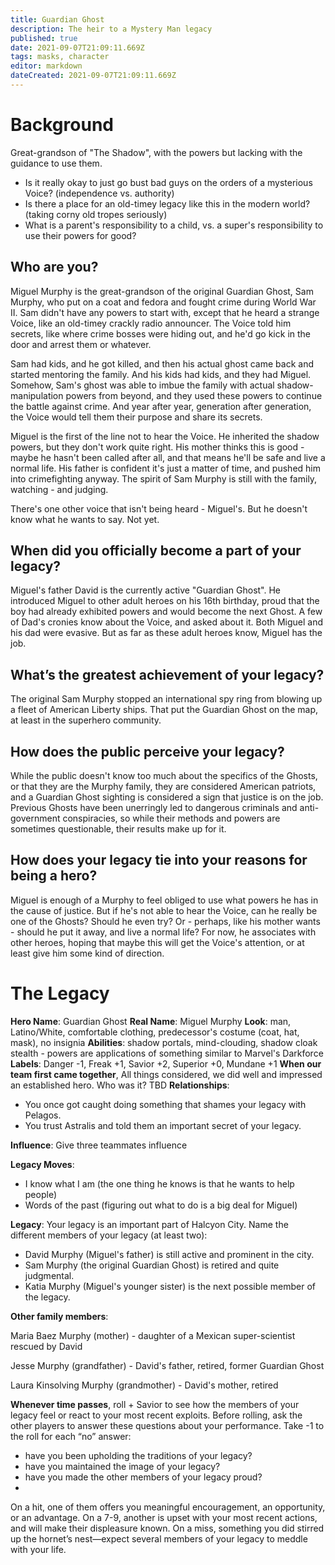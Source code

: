 ```yaml
---
title: Guardian Ghost
description: The heir to a Mystery Man legacy
published: true
date: 2021-09-07T21:09:11.669Z
tags: masks, character
editor: markdown
dateCreated: 2021-09-07T21:09:11.669Z
---
```


# Background
Great-grandson of "The Shadow", with the powers but lacking with the guidance to use them.

- Is it really okay to just go bust bad guys on the orders of a mysterious Voice? (independence vs. authority)
- Is there a place for an old-timey legacy like this in the modern world? (taking corny old tropes seriously)
- What is a parent's responsibility to a child, vs. a super's responsibility to use their powers for good?

## Who are you?
Miguel Murphy is the great-grandson of the original Guardian Ghost, Sam Murphy, who put on a coat and fedora and fought crime during World War II. Sam didn't have any powers to start with, except that he heard a strange Voice, like an old-timey crackly radio announcer. The Voice told him secrets, like where crime bosses were hiding out, and he'd go kick in the door and arrest them or whatever.

Sam had kids, and he got killed, and then his actual ghost came back and started mentoring the family. And his kids had kids, and they had Miguel. Somehow, Sam's ghost was able to imbue the family with actual shadow-manipulation powers from beyond, and they used these powers to continue the battle against crime. And year after year, generation after generation, the Voice would tell them their purpose and share its secrets.

Miguel is the first of the line not to hear the Voice. He inherited the shadow powers, but they don't work quite right. His mother thinks this is good - maybe he hasn't been called after all, and that means he'll be safe and live a normal life. His father is confident it's just a matter of time, and pushed him into crimefighting anyway. The spirit of Sam Murphy is still with the family, watching - and judging.

There's one other voice that isn't being heard - Miguel's. But he doesn't know what he wants to say. Not yet.

## When did you officially become a part of your legacy?
Miguel's father David is the currently active "Guardian Ghost". He introduced Miguel to other adult heroes on his 16th birthday, proud that the boy had already exhibited powers and would become the next Ghost. A few of Dad's cronies know about the Voice, and asked about it. Both Miguel and his dad were evasive. But as far as these adult heroes know, Miguel has the job.

## What’s the greatest achievement of your legacy?
The original Sam Murphy stopped an international spy ring from blowing up a fleet of American Liberty ships. That put the Guardian Ghost on the map, at least in the superhero community.

## How does the public perceive your legacy?
While the public doesn't know too much about the specifics of the Ghosts, or that they are the Murphy family, they are considered American patriots, and a Guardian Ghost sighting is considered a sign that justice is on the job. Previous Ghosts have been unerringly led to dangerous criminals and anti-government conspiracies, so while their methods and powers are sometimes questionable, their results make up for it.

## How does your legacy tie into your reasons for being a hero?
Miguel is enough of a Murphy to feel obliged to use what powers he has in the cause of justice. But if he's not able to hear the Voice, can he really be one of the Ghosts? Should he even try? Or - perhaps, like his mother wants - should he put it away, and live a normal life? For now, he associates with other heroes, hoping that maybe this will get the Voice's attention, or at least give him some kind of direction.

# The Legacy
**Hero Name**: Guardian Ghost
**Real Name**: Miguel Murphy
**Look**: man, Latino/White, comfortable clothing, predecessor's costume (coat, hat, mask), no insignia
**Abilities**: shadow portals, mind-clouding, shadow cloak stealth - powers are applications of something similar to Marvel's Darkforce
**Labels**: Danger -1, Freak +1, Savior +2, Superior +0, Mundane +1
**When our team first came together**, All things considered, we did well and impressed an established hero. Who was it?
TBD
**Relationships**:
- You once got caught doing something that shames your legacy with Pelagos.
- You trust Astralis and told them an important secret of your legacy.

**Influence**: Give three teammates influence

**Legacy Moves**:

- I know what I am (the one thing he knows is that he wants to help people)
- Words of the past (figuring out what to do is a big deal for Miguel)

**Legacy**: Your legacy is an important part of Halcyon City. Name the different members of your legacy (at least two):

- David Murphy (Miguel's father) is still active and prominent in the city.
- Sam Murphy (the original Guardian Ghost) is retired and quite judgmental.
- Katia Murphy (Miguel's younger sister) is the next possible member of the legacy.

**Other family members**:

Maria Baez Murphy (mother) - daughter of a Mexican super-scientist rescued by David

Jesse Murphy (grandfather) - David's father, retired, former Guardian Ghost

Laura Kinsolving Murphy (grandmother) - David's mother, retired

**Whenever time passes**, roll + Savior to see how the members of your legacy feel or react to your most recent exploits. Before rolling, ask the other players to answer these questions about your performance. Take -1 to the roll for each “no” answer:

- have you been upholding the traditions of your legacy?
- have you maintained the image of your legacy?
- have you made the other members of your legacy proud?
- 
On a hit, one of them offers you meaningful encouragement, an opportunity, or an advantage. On a 7-9, another is upset with your most recent actions, and will make their displeasure known. On a miss, something you did stirred up the hornet’s nest—expect several members of your legacy to meddle with your life.